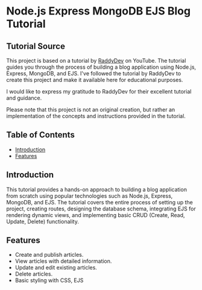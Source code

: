 # Node.js Express MongoDB EJS Blog Tutorial

## Tutorial Source

This project is based on a tutorial by [RaddyDev](https://www.youtube.com/watch?v=-foo92lFIto&list=PL4cUxeGkcC9hAJ-ARcYq_z6lDZV7kT1xD&index=4) on YouTube. The tutorial guides you through the process of building a blog application using Node.js, Express, MongoDB, and EJS. I've followed the tutorial by RaddyDev to create this project and make it available here for educational purposes.

I would like to express my gratitude to RaddyDev for their excellent tutorial and guidance.

Please note that this project is not an original creation, but rather an implementation of the concepts and instructions provided in the tutorial.


## Table of Contents

- [Introduction](#introduction)
- [Features](#features)

## Introduction

This tutorial provides a hands-on approach to building a blog application from scratch using popular technologies such as Node.js, Express, MongoDB, and EJS. The tutorial covers the entire process of setting up the project, creating routes, designing the database schema, integrating EJS for rendering dynamic views, and implementing basic CRUD (Create, Read, Update, Delete) functionality.

## Features

- Create and publish articles.
- View articles with detailed information.
- Update and edit existing articles.
- Delete articles.
- Basic styling with CSS, EJS
